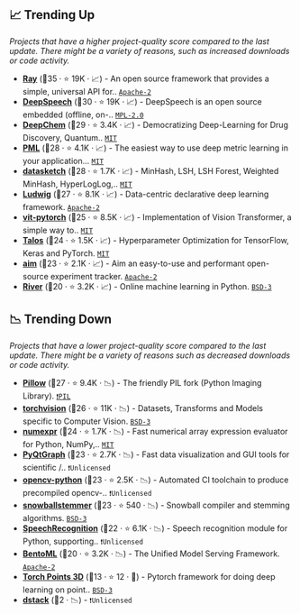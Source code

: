 ## 📈 Trending Up

_Projects that have a higher project-quality score compared to the last update. There might be a variety of reasons, such as increased downloads or code activity._

- <b><a href="https://github.com/ray-project/ray">Ray</a></b> (🥇35 ·  ⭐ 19K · 📈) - An open source framework that provides a simple, universal API for.. <code><a href="http://bit.ly/3nYMfla">Apache-2</a></code>
- <b><a href="https://github.com/mozilla/DeepSpeech">DeepSpeech</a></b> (🥇30 ·  ⭐ 19K · 📈) - DeepSpeech is an open source embedded (offline, on-.. <code><a href="http://bit.ly/3postzC">MPL-2.0</a></code> <code><img src="https://git.io/JLy1A" style="display:inline;" width="13" height="13"></code>
- <b><a href="https://github.com/deepchem/deepchem">DeepChem</a></b> (🥇29 ·  ⭐ 3.4K · 📈) - Democratizing Deep-Learning for Drug Discovery, Quantum.. <code><a href="http://bit.ly/34MBwT8">MIT</a></code> <code><img src="https://git.io/JLy1A" style="display:inline;" width="13" height="13"></code>
- <b><a href="https://github.com/KevinMusgrave/pytorch-metric-learning">PML</a></b> (🥇28 ·  ⭐ 4.1K · 📈) - The easiest way to use deep metric learning in your application... <code><a href="http://bit.ly/34MBwT8">MIT</a></code> <code><img src="https://git.io/JLy1Q" style="display:inline;" width="13" height="13"></code>
- <b><a href="https://github.com/ekzhu/datasketch">datasketch</a></b> (🥈28 ·  ⭐ 1.7K · 📈) - MinHash, LSH, LSH Forest, Weighted MinHash, HyperLogLog,.. <code><a href="http://bit.ly/34MBwT8">MIT</a></code>
- <b><a href="https://github.com/ludwig-ai/ludwig">Ludwig</a></b> (🥉27 ·  ⭐ 8.1K · 📈) - Data-centric declarative deep learning framework. <code><a href="http://bit.ly/3nYMfla">Apache-2</a></code> <code><img src="https://git.io/JLy1A" style="display:inline;" width="13" height="13"></code>
- <b><a href="https://github.com/lucidrains/vit-pytorch">vit-pytorch</a></b> (🥈25 ·  ⭐ 8.5K · 📈) - Implementation of Vision Transformer, a simple way to.. <code><a href="http://bit.ly/34MBwT8">MIT</a></code> <code><img src="https://git.io/JLy1Q" style="display:inline;" width="13" height="13"></code>
- <b><a href="https://github.com/autonomio/talos">Talos</a></b> (🥈24 ·  ⭐ 1.5K · 📈) - Hyperparameter Optimization for TensorFlow, Keras and PyTorch. <code><a href="http://bit.ly/34MBwT8">MIT</a></code> <code><img src="https://git.io/JLy1A" style="display:inline;" width="13" height="13"></code>
- <b><a href="https://github.com/aimhubio/aim">aim</a></b> (🥉23 ·  ⭐ 2.1K · 📈) - Aim an easy-to-use and performant open-source experiment tracker. <code><a href="http://bit.ly/3nYMfla">Apache-2</a></code>
- <b><a href="https://github.com/online-ml/river">River</a></b> (🥉20 ·  ⭐ 3.2K · 📈) - Online machine learning in Python. <code><a href="http://bit.ly/3aKzpTv">BSD-3</a></code>

## 📉 Trending Down

_Projects that have a lower project-quality score compared to the last update. There might be a variety of reasons such as decreased downloads or code activity._

- <b><a href="https://github.com/python-pillow/Pillow">Pillow</a></b> (🥈27 ·  ⭐ 9.4K · 📉) - The friendly PIL fork (Python Imaging Library). <code><a href="https://tldrlegal.com/search?q=PIL">❗️PIL</a></code>
- <b><a href="https://github.com/pytorch/vision">torchvision</a></b> (🥈26 ·  ⭐ 11K · 📉) - Datasets, Transforms and Models specific to Computer Vision. <code><a href="http://bit.ly/3aKzpTv">BSD-3</a></code> <code><img src="https://git.io/JLy1Q" style="display:inline;" width="13" height="13"></code>
- <b><a href="https://github.com/pydata/numexpr">numexpr</a></b> (🥉24 ·  ⭐ 1.7K · 📉) - Fast numerical array expression evaluator for Python, NumPy,.. <code><a href="http://bit.ly/34MBwT8">MIT</a></code>
- <b><a href="https://github.com/pyqtgraph/pyqtgraph">PyQtGraph</a></b> (🥉23 ·  ⭐ 2.7K · 📉) - Fast data visualization and GUI tools for scientific /.. <code>❗Unlicensed</code>
- <b><a href="https://github.com/opencv/opencv-python">opencv-python</a></b> (🥉23 ·  ⭐ 2.5K · 📉) - Automated CI toolchain to produce precompiled opencv-.. <code>❗Unlicensed</code>
- <b><a href="https://github.com/snowballstem/snowball">snowballstemmer</a></b> (🥉23 ·  ⭐ 540 · 📉) - Snowball compiler and stemming algorithms. <code><a href="http://bit.ly/3aKzpTv">BSD-3</a></code>
- <b><a href="https://github.com/Uberi/speech_recognition">SpeechRecognition</a></b> (🥉22 ·  ⭐ 6.1K · 📉) - Speech recognition module for Python, supporting.. <code>❗Unlicensed</code>
- <b><a href="https://github.com/bentoml/BentoML">BentoML</a></b> (🥉20 ·  ⭐ 3.2K · 📉) - The Unified Model Serving Framework. <code><a href="http://bit.ly/3nYMfla">Apache-2</a></code>
- <b><a href="https://github.com/nicolas-chaulet/torch-points3d">Torch Points 3D</a></b> (🥉13 ·  ⭐ 12 · 🐣) - Pytorch framework for doing deep learning on point.. <code><a href="http://bit.ly/3aKzpTv">BSD-3</a></code> <code><img src="https://git.io/JLy1Q" style="display:inline;" width="13" height="13"></code>
- <b><a href="{}">dstack</a></b> (🥉2 · 📉) -  <code>❗Unlicensed</code>

